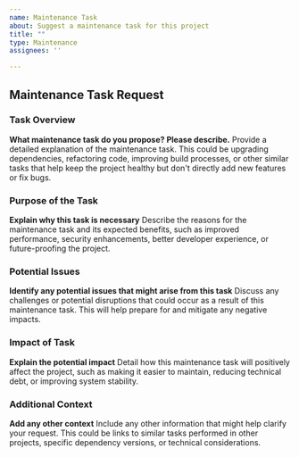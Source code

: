 ```yaml
---
name: Maintenance Task
about: Suggest a maintenance task for this project
title: ""
type: Maintenance
assignees: ''

---
```


## Maintenance Task Request

### Task Overview
**What maintenance task do you propose? Please describe.**
Provide a detailed explanation of the maintenance task. This could be upgrading dependencies, refactoring code, improving build processes, or other similar tasks that help keep the project healthy but don't directly add new features or fix bugs.

### Purpose of the Task
**Explain why this task is necessary**
Describe the reasons for the maintenance task and its expected benefits, such as improved performance, security enhancements, better developer experience, or future-proofing the project.

### Potential Issues
**Identify any potential issues that might arise from this task**
Discuss any challenges or potential disruptions that could occur as a result of this maintenance task. This will help prepare for and mitigate any negative impacts.

### Impact of Task
**Explain the potential impact**
Detail how this maintenance task will positively affect the project, such as making it easier to maintain, reducing technical debt, or improving system stability.

### Additional Context
**Add any other context**
Include any other information that might help clarify your request. This could be links to similar tasks performed in other projects, specific dependency versions, or technical considerations.
